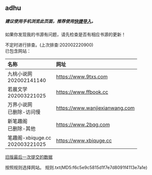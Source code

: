## adhu

##### 建议使用手机浏览此页面，推荐使用[快捷导入](yuedu://booksource/importonline?src=https://raw.githubusercontent.com/adhu2018/001/master/qa455355for3.txt)。  
  
如果你发现我的书源有问题，请先检查是否有相应书源的更新！

不定时进行排查。(上次排查:202002220900)  
已包含网站：  

|名称|网址|
|:-|:-|
|九桃小说网<br>202002141140|https://www.9txs.com|
|若晨文学<br>202003221025|https://www.ffbook.cc|
|万界小说网<br>已删除-访问慢|https://www.wanjiexianwang.com|
|新笔趣阁<br>已删除-其他|https://www.2bqg.com|
|笔趣阁-xbiquge.cc<br>202003221025|https://www.xbiquge.cc|


[旧版最后一次提交的数据](https://github.com/adhu2018/adhu2018.github.io/blob/37b664efa0cd3164da112dc705ccaf75782dc8a9/test/index.md)

按照规则选择网站。
规则.txt(MD5:f6c5e9c5815d1f7e7d8091f4113e7a1e)